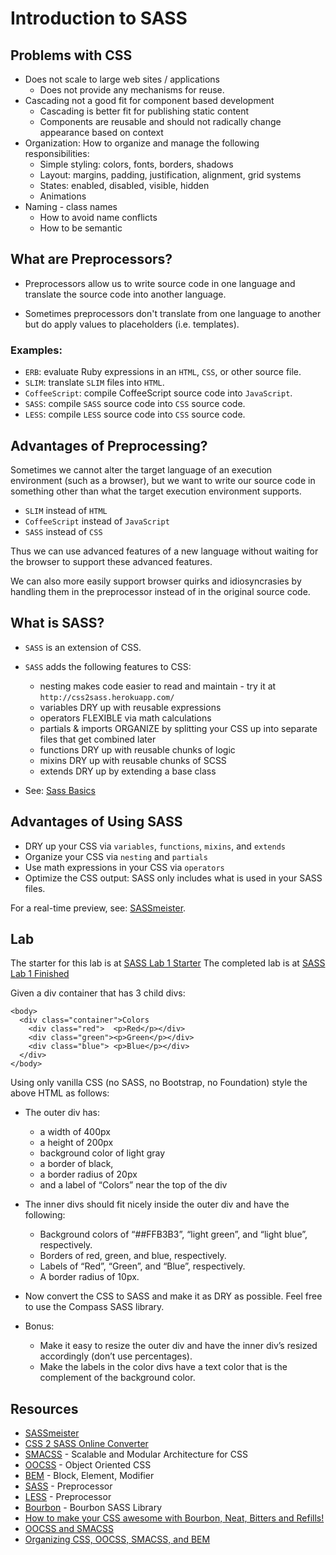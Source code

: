 # Introduction to SASS

## Problems with CSS

* Does not scale to large web sites / applications
    - Does not provide any mechanisms for reuse.
* Cascading not a good fit for component based development
    - Cascading is better fit for publishing static content
    - Components are reusable and should not radically change appearance based on context
* Organization: How to organize and manage the following responsibilities:
    - Simple styling: colors, fonts, borders, shadows
    - Layout: margins, padding, justification, alignment, grid systems
    - States: enabled, disabled, visible, hidden
    - Animations
* Naming - class names
    - How to avoid name conflicts
    - How to be semantic

## What are Preprocessors?

* Preprocessors allow us to write source code in one language and translate
  the source code into another language.

* Sometimes preprocessors don't translate from one language to another but
  do apply values to placeholders (i.e. templates).

### Examples:

* `ERB`: evaluate Ruby expressions in an `HTML`, `CSS`, or other source file.
* `SLIM`: translate `SLIM` files into `HTML`.
* `CoffeeScript`: compile CoffeeScript source code into `JavaScript`.
* `SASS`: compile `SASS` source code into `CSS` source code.
* `LESS`: compile `LESS` source code into `CSS` source code.

## Advantages of Preprocessing?

Sometimes we cannot alter the target language of an execution environment
(such as a browser), but we want to write our source code in something other
than what the target execution environment supports.

* `SLIM` instead of `HTML`
* `CoffeeScript` instead of `JavaScript`
* `SASS` instead of `CSS`

Thus we can use advanced features of a new language without waiting for the
browser to support these advanced features.

We can also more easily support browser quirks and idiosyncrasies by handling
them in the preprocessor instead of in the original source code.


## What is SASS?

* `SASS` is an extension of CSS.
* `SASS` adds the following features to CSS:
  - nesting              makes code easier to read and maintain - try it at `http://css2sass.herokuapp.com/`
  - variables            DRY up with reusable expressions
  - operators            FLEXIBLE via math calculations
  - partials & imports   ORGANIZE by splitting your CSS up into separate files that get combined later
  - functions            DRY up with reusable chunks of logic
  - mixins               DRY up with reusable chunks of SCSS
  - extends              DRY up by extending a base class

* See: [Sass Basics](http://sass-lang.com/guide)

## Advantages of Using SASS

* DRY up your CSS via `variables`, `functions`, `mixins`, and `extends`
* Organize your CSS via `nesting` and `partials`
* Use math expressions in your CSS via `operators`
* Optimize the CSS output: SASS only includes what is used in your SASS files.

For a real-time preview, see: [SASSmeister](http://sassmeister.com/).

## Lab

The starter for this lab is at [SASS Lab 1 Starter](http://codepen.io/drmikeh/pen/empbzO)
The completed lab is at [SASS Lab 1 Finished](http://codepen.io/drmikeh/pen/wBKRxN)

Given a div container that has 3 child divs:

    <body>
      <div class="container">Colors
        <div class="red">  <p>Red</p></div>
        <div class="green"><p>Green</p></div>
        <div class="blue"> <p>Blue</p></div>
      </div>
    </body>

Using only vanilla CSS (no SASS, no Bootstrap, no Foundation) style the above HTML as follows:

* The outer div has:
    - a width of 400px
    - a height of 200px
    - background color of light gray
    - a border of black,
    - a border radius of 20px
    - and a label of “Colors” near the top of the div

* The inner divs should fit nicely inside the outer div and have the following:
    - Background colors of “##FFB3B3”, “light green”, and “light blue”, respectively.
    - Borders of red, green, and blue, respectively.
    - Labels of “Red”, “Green”, and “Blue”, respectively.
    - A border radius of 10px.

* Now convert the CSS to SASS and make it as DRY as possible. Feel free to use the Compass SASS library.
* Bonus:
    - Make it easy to resize the outer div and have the inner div’s resized accordingly (don’t use percentages).
    - Make the labels in the color divs have a text color that is the complement of the background color.


## Resources

* [SASSmeister](http://sassmeister.com/)
* [CSS 2 SASS Online Converter](http://css2sass.herokuapp.com/)
* [SMACSS](https://smacss.com) - Scalable and Modular Architecture for CSS
* [OOCSS](http://oocss.org)    - Object Oriented CSS
* [BEM](https://bem.info)      - Block, Element, Modifier
* [SASS](http://sass-lang.com) - Preprocessor
* [LESS](http://lesscss.org)   - Preprocessor
* [Bourbon](http://bourbon.io) - Bourbon SASS Library
* [How to make your CSS awesome with Bourbon, Neat, Bitters and Refills!](https://www.youtube.com/watch?v=8ItNE_DX6Cc)
* [OOCSS and SMACSS](http://www.slideshare.net/maxdesign/css-oocss-and-smacss)
* [Organizing CSS, OOCSS, SMACSS, and BEM](http://mattstauffer.co/blog/organizing-css-oocss-smacss-and-bem)
